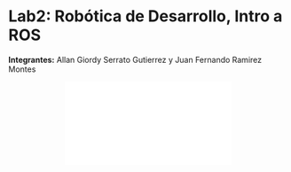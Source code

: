 # Lab2: Robótica de Desarrollo, Intro a ROS 
**Integrantes:** Allan Giordy Serrato Gutierrez y Juan Fernando Ramirez Montes

<p align="center">
<iframe src=» https://images.wondershare.com/recoverit/article/11/linux-vs-windows-8.jpg](https://user-images.githubusercontent.com/62154397/191139732-95323d49-2c0a-4de0-a6c5-ba51c33197b9.mp4) height=»315″ width=»560″ allowfullscreen=»» frameborder=»0″></iframe>
</p>

